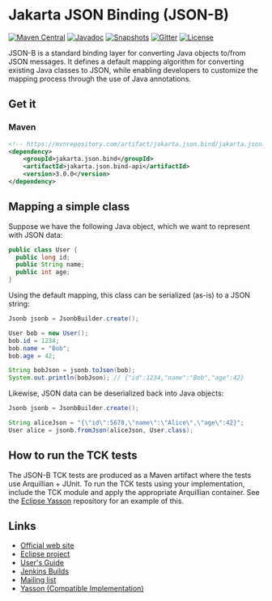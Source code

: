 # Jakarta JSON Binding (JSON-B)

[![Maven Central](https://img.shields.io/maven-central/v/jakarta.json.bind/jakarta.json.bind-api.svg?label=Maven%20Central)](https://mvnrepository.com/artifact/jakarta.json.bind/jakarta.json.bind-api)
[![Javadoc](https://javadoc.io/badge2/jakarta.json.bind/jakarta.json.bind-api/javadoc.io.svg)](https://javadoc.io/doc/jakarta.json.bind/jakarta.json.bind-api)
[![Snapshots](https://img.shields.io/nexus/s/https/jakarta.oss.sonatype.org/jakarta.json.bind/jakarta.json.bind-api.svg?label=Snapshots)](https://jakarta.oss.sonatype.org/content/repositories/staging/jakarta/json/bind/jakarta.json.bind-api/)
[![Gitter](https://badges.gitter.im/eclipse/jsonb.svg)](https://gitter.im/eclipse/jsonb)
[![License](https://img.shields.io/badge/License-EPL%202.0-green.svg)](https://opensource.org/licenses/EPL-2.0)

JSON-B is a standard binding layer for converting Java objects to/from JSON messages. It defines a default mapping algorithm for converting existing Java classes to JSON, while enabling developers to customize the mapping process through the use of Java annotations.

## Get it

### Maven
```xml
<!-- https://mvnrepository.com/artifact/jakarta.json.bind/jakarta.json.bind-api -->
<dependency>
    <groupId>jakarta.json.bind</groupId>
    <artifactId>jakarta.json.bind-api</artifactId>
    <version>3.0.0</version>
</dependency>
```

## Mapping a simple class

Suppose we have the following Java object, which we want to represent with JSON data:
```java
public class User {
  public long id;
  public String name;
  public int age;
}
```

Using the default mapping, this class can be serialized (as-is) to a JSON string:
```java
Jsonb jsonb = JsonbBuilder.create();

User bob = new User();
bob.id = 1234;
bob.name = "Bob";
bob.age = 42;

String bobJson = jsonb.toJson(bob);
System.out.println(bobJson); // {"id":1234,"name":"Bob","age":42}
```

Likewise, JSON data can be deserialized back into Java objects:
```java
Jsonb jsonb = JsonbBuilder.create();

String aliceJson = "{\"id\":5678,\"name\":\"Alice\",\"age\":42}";
User alice = jsonb.fromJson(aliceJson, User.class);
```

## How to run the TCK tests

The JSON-B TCK tests are produced as a Maven artifact where the tests use Arquillian + JUnit. To run the TCK tests using your implementation,
include the TCK module and apply the appropriate Arquillian container. See the [Eclipse Yasson](https://github.com/eclipse-ee4j/yasson) repository for an example of this.

## Links

- [Official web site](https://jakartaee.github.io/jsonb-api)
- [Eclipse project](https://projects.eclipse.org/projects/ee4j.jsonb)
- [User's Guide](https://jakartaee.github.io/jsonb-api/docs/user-guide.html)
- [Jenkins Builds](https://ci.eclipse.org/jsonb/view/all/)
- [Mailing list](https://www.eclipse.org/lists/jsonb-dev/)
- [Yasson (Compatible Implementation)](https://github.com/eclipse-ee4j/yasson)
